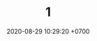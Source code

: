 ---
layout: teamCard
permalink: /team/:title.html
categories: pljmy24
maincover: /assets/logos/DFS.png
date: 2020-08-29 10:29:20 +0700
title: 01.
lugar: F4
tag: johto042024

---